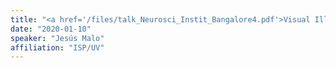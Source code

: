 ```yaml
---
title: "<a href='/files/talk_Neurosci_Instit_Bangalore4.pdf'>Visual Illusions in Natural and Artificial Neural Nets</a> (Indian Instit. Neuroscience, Bangalore, India)"
date: "2020-01-10"
speaker: "Jesús Malo"
affiliation: "ISP/UV"
---
```


